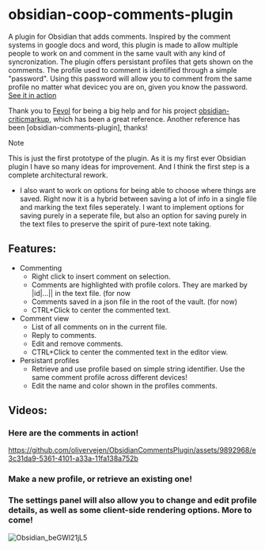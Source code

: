 # obsidian-coop-comments-plugin
A plugin for Obsidian that adds comments. Inspired by the comment systems in google docs and word, this plugin is made to allow multiple people to work on and comment in the same vault with any kind of syncronization. The plugin offers persistant profiles that gets shown on the comments. The profile used to comment is identified through a simple "password". Using this password will allow you to comment from the same profile no matter what devicec you are on, given you know the password. [See it in action](README.md#videos)

Thank you to [Fevol](https://github.com/Fevol) for being a big help and for his project [obsidian-criticmarkup](https://github.com/Fevol/obsidian-criticmarkup), which has been a great reference. 
Another reference has been [obsidian-comments-plugin], thanks!

> [!NOTE]
> This is just the first prototype of the plugin. As it is my first ever Obsidian plugin I have so many ideas for improvement. And I think the first step is a complete architectural rework.
> - I also want to work on options for being able to choose where things are saved. Right now it is a hybrid between saving a lot of info in a single file and marking the text files seperately. I want to implement options for saving purely in a seperate file, but also an option for saving purely in the text files to preserve the spirit of pure-text note taking.

## Features:
- Commenting
  - Right click to insert comment on selection.
  - Comments are highlighted with profile colors. They are marked by |id|...|| in the text file. (for now
  - Comments saved in a json file in the root of the vault. (for now)
  - CTRL+Click to center the commented text.
- Comment view
  - List of all comments on in the current file.
  - Reply to comments.
  - Edit and remove comments.
  - CTRL+Click to center the commented text in the editor view.
- Persistant profiles
  - Retrieve and use profile based on simple string identifier. Use the same comment profile across different devices!
  - Edit the name and color shown in the profiles comments.

## Videos:

### Here are the comments in action!

https://github.com/olivervejen/ObsidianCommentsPlugin/assets/9892968/e3c31da9-5361-4101-a33a-11fa138a752b


### Make a new profile, or retrieve an existing one!



### The settings panel will also allow you to change and edit profile details, as well as some client-side rendering options. More to come!
![Obsidian_beGWI21jL5](https://github.com/olivervejen/ObsidianCommentsPlugin/assets/9892968/b79310bf-0c99-4797-be4c-f4b3eddf3da2)
